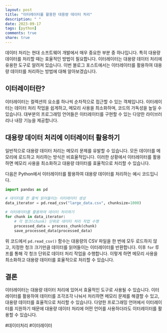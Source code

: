 ```yaml
---
layout: post
title: "이터레이터를 활용한 대용량 데이터 처리"
description: " "
date: 2023-09-17
tags: [python]
comments: true
share: true
---
```


데이터 처리는 현대 소프트웨어 개발에서 매우 중요한 부분 중 하나입니다. 특히 대용량 데이터를 처리할 때는 효율적인 방법이 필요합니다. 이터레이터는 대용량 데이터 처리에 유용한 도구로 알려져 있습니다. 이번 블로그 포스트에서는 이터레이터를 활용하여 대용량 데이터를 처리하는 방법에 대해 알아보겠습니다.

## 이터레이터란?

이터레이터는 컬렉션의 요소를 하나씩 순차적으로 접근할 수 있는 객체입니다. 이터레이터는 데이터 처리 작업을 쉽게하고, 메모리 사용을 최소화하며, 코드의 가독성을 높일 수 있습니다. 대부분의 프로그래밍 언어들은 이터레이터를 구현할 수 있는 다양한 라이브러리나 내장 기능을 제공합니다.

## 대용량 데이터 처리에 이터레이터 활용하기

일반적으로 대용량 데이터 처리는 메모리 문제를 유발할 수 있습니다. 모든 데이터를 메모리에 로드하고 처리하는 방식은 비효율적입니다. 이러한 상황에서 이터레이터를 활용하면 메모리 사용을 최소화하고 대용량 데이터를 효율적으로 처리할 수 있습니다.

다음은 Python에서 이터레이터를 활용하여 대용량 데이터를 처리하는 예시 코드입니다.

```python
import pandas as pd

# 데이터를 한 줄씩 읽어들이는 이터레이터 생성
data_iterator = pd.read_csv("large_data.csv", chunksize=1000)

# 이터레이터를 활용하여 데이터 처리하기
for chunk in data_iterator:
    # 각 청크(chunk) 단위로 데이터 처리 작업 수행
    processed_data = process_chunk(chunk)
    save_processed_data(processed_data)
```

위 코드에서 `pd.read_csv()` 함수는 대용량의 CSV 파일을 한 번에 모두 로드하지 않고, 지정한 청크 크기만큼 데이터를 읽어들이는 이터레이터를 반환합니다. 이후 `for` 루프를 통해 각 청크 단위로 데이터 처리 작업을 수행합니다. 이렇게 하면 메모리 사용을 최소화하고 대용량 데이터를 효율적으로 처리할 수 있습니다.

## 결론

이터레이터는 대용량 데이터 처리에 있어서 효율적인 도구로 사용될 수 있습니다. 이터레이터를 활용하여 데이터를 조각조각 나눠서 처리하면 메모리 문제를 해결할 수 있고, 대용량 데이터를 효율적으로 처리할 수 있습니다. 다양한 프로그래밍 언어에서 이터레이터를 지원하기 때문에 대용량 데이터 처리에 어떤 언어를 사용하더라도 이터레이터를 활용할 수 있습니다.

#데이터처리 #이터레이터